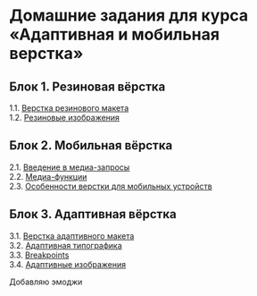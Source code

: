 # Домашние задания для курса «Адаптивная и мобильная верстка»

## Блок 1. Резиновая вёрстка
1.1. [Верстка резинового макета](fluid/)  
1.2. [Резиновые изображения](fluid-images/)  

## Блок 2. Мобильная вёрстка
2.1. [Введение в медиа-запросы](media-types/)  
2.2. [Медиа-функции](media-features/)  
2.3. [Особенности верстки для мобильных устройств](mobile-graphic/)  

## Блок 3. Адаптивная вёрстка
3.1. [Верстка адаптивного макета](adaptive-layout/)  
3.2. [Адаптивная типографика](adaptive-typography/)  
3.3. [Breakpoints](breakpoints/)  
3.4. [Адаптивные изображения](adaptive-images/)  

Добавляю эмоджи
